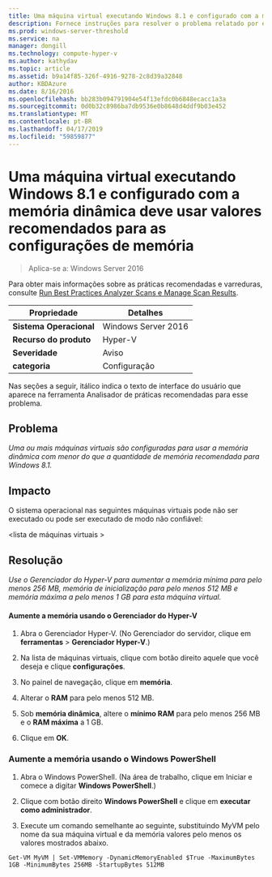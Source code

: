 ```yaml
---
title: Uma máquina virtual executando Windows 8.1 e configurado com a memória dinâmica deve usar valores recomendados para as configurações de memória
description: Fornece instruções para resolver o problema relatado por essa regra do analisador de práticas recomendadas.
ms.prod: windows-server-threshold
ms.service: na
manager: dongill
ms.technology: compute-hyper-v
ms.author: kathydav
ms.topic: article
ms.assetid: b9a14f85-326f-4916-9278-2c8d39a32848
author: KBDAzure
ms.date: 8/16/2016
ms.openlocfilehash: bb283b094791904e54f13efdc0b6848ecacc1a3a
ms.sourcegitcommit: 0d0b32c8986ba7db9536e0b8648d4ddf9b03e452
ms.translationtype: MT
ms.contentlocale: pt-BR
ms.lasthandoff: 04/17/2019
ms.locfileid: "59859877"
---
```

# <a name="a-virtual-machine-running-windows-81-and-configured-with-dynamic-memory-should-use-recommended-values-for-memory-settings"></a>Uma máquina virtual executando Windows 8.1 e configurado com a memória dinâmica deve usar valores recomendados para as configurações de memória

>Aplica-se a: Windows Server 2016

Para obter mais informações sobre as práticas recomendadas e varreduras, consulte [Run Best Practices Analyzer Scans e Manage Scan Results](https://go.microsoft.com/fwlink/p/?LinkID=223177).  
  
|Propriedade|Detalhes|  
|-|-|  
|**Sistema Operacional**|Windows Server 2016|  
|**Recurso do produto**|Hyper-V|  
|**Severidade**|Aviso|  
|**categoria**|Configuração|  
  
Nas seções a seguir, itálico indica o texto de interface do usuário que aparece na ferramenta Analisador de práticas recomendadas para esse problema.  
  
## <a name="issue"></a>**Problema**  
*Uma ou mais máquinas virtuais são configuradas para usar a memória dinâmica com menor do que a quantidade de memória recomendada para Windows 8.1.*  
  
## <a name="impact"></a>**Impacto**  
O sistema operacional nas seguintes máquinas virtuais pode não ser executado ou pode ser executado de modo não confiável:   
  
\<lista de máquinas virtuais >  
      
  
## <a name="resolution"></a>**Resolução**  
*Use o Gerenciador do Hyper-V para aumentar a memória mínima para pelo menos 256 MB, memória de inicialização para pelo menos 512 MB e memória máxima a pelo menos 1 GB para esta máquina virtual.*  
  
#### <a name="increase-memory-using-hyper-v-manager"></a>Aumente a memória usando o Gerenciador do Hyper-V  
  
1.  Abra o Gerenciador Hyper-V. (No Gerenciador do servidor, clique em **ferramentas** > **Gerenciador Hyper-V**.)  
  
2.  Na lista de máquinas virtuais, clique com botão direito aquele que você deseja e clique **configurações**.  
  
3.  No painel de navegação, clique em **memória**.  
  
4.  Alterar o **RAM** para pelo menos 512 MB.  
  
5.  Sob **memória dinâmica**, altere o **mínimo RAM** para pelo menos 256 MB e o **RAM máxima** a 1 GB.  
  
6.  Clique em **OK**.  
  
### <a name="increase-memory-using-windows-powershell"></a>Aumente a memória usando o Windows PowerShell  
  
1.  Abra o Windows PowerShell. (Na área de trabalho, clique em Iniciar e comece a digitar **Windows PowerShell**.)  
  
2.  Clique com botão direito **Windows PowerShell** e clique em **executar como administrador**.  
  
3.  Execute um comando semelhante ao seguinte, substituindo MyVM pelo nome da sua máquina virtual e da memória valores pelo menos os valores mostrados abaixo.  
  
```  
Get-VM MyVM | Set-VMMemory -DynamicMemoryEnabled $True -MaximumBytes 1GB -MinimumBytes 256MB -StartupBytes 512MB  
```  
  


